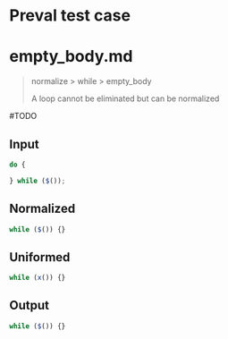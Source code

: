 # Preval test case

# empty_body.md

> normalize > while > empty_body
>
> A loop cannot be eliminated but can be normalized

#TODO

## Input

`````js filename=intro
do {

} while ($());
`````

## Normalized

`````js filename=intro
while ($()) {}
`````

## Uniformed

`````js filename=intro
while (x()) {}
`````

## Output

`````js filename=intro
while ($()) {}
`````
